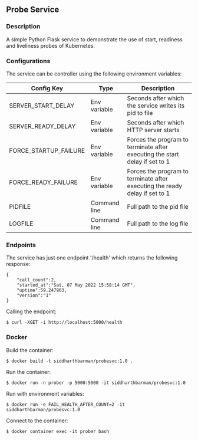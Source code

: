 ## Probe Service

### Description
A simple Python Flask service to demonstrate the use of start, 
readiness and liveliness probes of Kubernetes. 

### Configurations
The service can be controller using the following environment variables:

| Config Key   	        | Type   	    | Description   	                                                            |    
|---	                |---	        |---	                                                                        |
| SERVER_START_DELAY    | Env variable  | Seconds after which the service writes its pid to file                        |
| SERVER_READY_DELAY    | Env variable  | Seconds after which HTTP server starts   	                                    |
| FORCE_STARTUP_FAILURE | Env variable  | Forces the program to terminate after executing the start delay if set to 1   |
| FORCE_READY_FAILURE   | Env variable  | Forces the program to terminate after executing the ready delay if set to 1   |
| PIDFILE               | Command line  | Full path to the pid file   	                                                |
| LOGFILE               | Command line  | Full path to the log file                                                     |
### Endpoints
The service has just one endpoint '/health' which returns the following 
response:
```
{
    "call_count":2,
    "started_at":"Sat, 07 May 2022 15:58:14 GMT",
    "uptime":59.247903,
    "version":"1"
}
```
Calling the endpoint:
```
$ curl -XGET -i http://localhost:5000/health
```

### Docker
Build the container:
```
$ docker build -t siddharthbarman/probesvc:1.0 .
```

Run the container:
```
$ docker run -n prober -p 5000:5000 -it siddharthbarman/probesvc:1.0
```
Run with environment variables:
```
$ docker run -e FAIL_HEALTH_AFTER_COUNT=2 -it siddharthbarman/probesvc:1.0
```

Connect to the container:
```
$ docker container exec -it prober bash

```